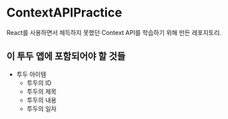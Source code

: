 # ContextAPIPractice
React를 사용하면서 체득하지 못했던 Context API를 학습하기 위해 만든 레포지토리.

## 이 투두 앱에 포함되어야 할 것들
- 투두 아이템
  - 투두의 ID
  - 투두의 제목
  - 투두의 내용
  - 투두의 일자

